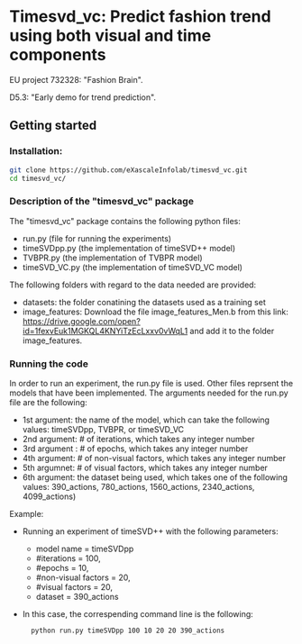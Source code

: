 # Timesvd_vc: Predict fashion trend using both visual and time components

EU project 732328: "Fashion Brain".

D5.3: "Early demo for trend prediction".

## Getting started

### Installation:

``` bash 
git clone https://github.com/eXascaleInfolab/timesvd_vc.git
cd timesvd_vc/
```

### Description of the "timesvd_vc" package

The "timesvd_vc" package contains the following python files:
 - run.py (file for running the experiments)
 - timeSVDpp.py (the implementation of timeSVD++ model)
 - TVBPR.py (the implementation of TVBPR model)
 - timeSVD_VC.py (the implementation of timeSVD_VC model)

The following folders with regard to the data needed are provided:
 - datasets: the folder conatining the datasets used as a training set
 - image_features: Download the file image_features_Men.b from this link:
 https://drive.google.com/open?id=1fexvEuk1MGKQL4KNYiTzEcLxxv0vWqL1 
 and add it to the folder image_features.
 

### Running the code 


In order to run an experiment, the run.py file is used. Other files reprsent the models that have been implemented.
The arguments needed for the run.py file are the following: 
 - 1st argument: the name of the model, which can take the following values: timeSVDpp, TVBPR, or timeSVD_VC
 - 2nd argument: # of iterations, which takes any integer number 
 - 3rd argument : # of epochs, which takes any integer number
 - 4th argument: # of non-visual factors, which takes any integer number
 - 5th argumnet: # of visual factors, which takes any integer number
 - 6th argument: the dataset being used, which takes one of the following values: 390_actions, 780_actions, 1560_actions, 2340_actions, 4099_actions) 

Example:
 - Running an experiment of timeSVD++ with the following parameters: 
	- model name = timeSVDpp
	- #iterations = 100, 
	- #epochs = 10, 
	- #non-visual factors = 20, 
	- #visual factors = 20,
	- dataset = 390_actions

 - In this case, the correspending command line is the following:
    ``` bash 
      python run.py timeSVDpp 100 10 20 20 390_actions
    ```














